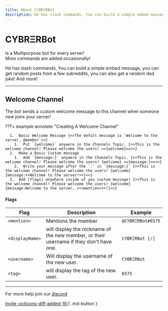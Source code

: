 ```yaml
---
title: About CYBRΞRBot
description: He has slash commands, You can build a simple embed message, you can get random posts from a few subreddits, you can also get a random dad joke! And more!
---
```


[discord]: https://discord.gg/Bm6fMsA
[invite]: https://discord.com/oauth2/authorize?client_id=745786473554378832&permissions=8&scope=bot%20applications.commands
[flags]: #welcome-message-flags

# CYBRΞRBot
Is a Multipurpose bot for every server!<br>
More commands are added occasionally!<br>

He has slash commands, You can build a simple embed message, you can get random posts from a few subreddits, you can also get a random dad joke! And more!

---


## Welcome Channel
The bot sends a custom welcome message to this channel when someone new joins your server!

<div markdown>
???+ example annotate "Creating A Welcome Channel"
      
      1.  Basic Welcome Message {>>The defult message is `Welcome to the server, @member`<<}
        1.  Put `{welcome}` anywere in the Channels Topic. {>>This is the welcome channel! Please welcome the users! =={welcome}==<<}
      2.  Make a Basic Custom message
        1.  Add `{message:}` anywere in the Channels Topic. {>>This is the welcome channel! Please welcome the users! {welcome} =={message:}==<<}
        2.  Write your message after the `:` in `{message:}` {>>This is the welcome channel! Please welcome the users! {welcome} {message:++Welcome to the server!++}<<}
      3.  Add [flags] anywhere inside of you custom message! {>>This is the welcome channel! Please welcome the users! {welcome} {message:Welcome to the server, ++<mention>++!}<<}
</div>


#### Flags
| Flag        | Description                                     | Example                |
| ----------- | ----------------------------------------------- | ---------------------- |
| `<mention>` | Mentions the member                             |`@CYBRΞRBot#6575`       |
|`<displayName>`|  will display the nickname of the new member, or their username if they don't have one. | `CYBRΞRBot [/]` |
| `<username>`    |  Will display the username of the new user. | `CYBRΞRBot`            |
| `<tag>`    |   will display the tag of the new user. | `6575` | 
      
---


For more help join our [discord]

[Invite :octicons-diff-added-16:](https://discord.com/oauth2/authorize?client_id=745786473554378832&permissions=8&scope=bot%20applications.commands){ .md-button }
